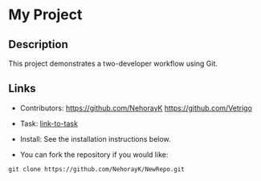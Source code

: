 # My Project

## Description
This project demonstrates a two-developer workflow using Git.

## Links
- Contributors:
    https://github.com/NehorayK
    https://github.com/Vetrigo
  
- Task: [link-to-task](src)
- Install: See the installation instructions below.

 - You can fork the repository if you would like:
```
git clone https://github.com/NehorayK/NewRepo.git

```
